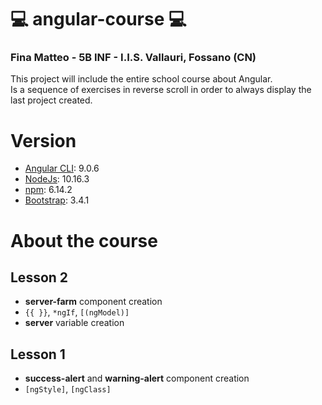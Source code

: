 # :computer: angular-course :computer:

### Fina Matteo - 5B INF - I.I.S. Vallauri, Fossano (CN)

This project will include the entire school course about Angular.<br>
Is a sequence of exercises in reverse scroll in order to always display the last project created.

# Version

- [Angular CLI](https://angular.io): 9.0.6
- [NodeJs](https://nodejs.org): 10.16.3
- [npm](https://www.npmjs.com/): 6.14.2
- [Bootstrap](https://getbootstrap.com/): 3.4.1


# About the course

## Lesson 2

* **server-farm** component creation
* `{{ }}`, `*ngIf`, `[(ngModel)]`
* **server** variable creation

## Lesson 1

* **success-alert** and **warning-alert** component creation 
* `[ngStyle]`, `[ngClass]`
